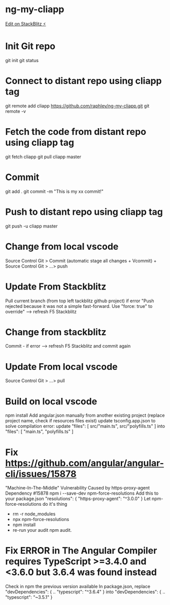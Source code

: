 # ng-my-cliapp

[Edit on StackBlitz ⚡️](https://stackblitz.com/edit/ng-my-cliapp)

# Init Git repo

git init
git status

# Connect to distant repo using cliapp tag

git remote add cliapp https://github.com/raphlev/ng-my-cliapp.git
git remote -v

# Fetch the code from distant repo using cliapp tag

git fetch cliapp
git pull cliapp master

# Commit

git add .
git commit -m "This is my xx commit!"

# Push to distant repo using cliapp tag

git push -u cliapp master

# Change from local vscode

Source Control Git > Commit (automatic stage all changes + Vcommit) + Source Control Git > ...> push

# Update From Stackblitz

Pull current branch (from top left tackblitz github project)
if error "Push rejected because it was not a simple fast-forward. Use "force: true" to override"
--> refresh F5 Stackblitz

# Change from stackblitz

Commit - if error --> refresh F5 Stackblitz and commit again

# Update From local vscode

Source Control Git > ...> pull

# Build on local vscode

npm install
Add angular.json manually from another existing project (replace project name, check if resources files exist)
update tsconfig.app.json to solve compilation error:
    update
        "files": [
            src/"main.ts",
            src/"polyfills.ts"
        ]
    into
        "files": [
            "main.ts",
            "polyfills.ts"
        ]

# Fix https://github.com/angular/angular-cli/issues/15878
"Machine-In-The-Middle" Vulnerability Caused by https-proxy-agent Dependency #15878
npm i --save-dev npm-force-resolutions
Add this to your package.json
    "resolutions": {
        "https-proxy-agent": "^3.0.0"
    }
Let npm-force-resolutions do it's thing
- rm -r node_modules
- npx npm-force-resolutions
- npm install
- re-run your audit npm audit.

# Fix ERROR in The Angular Compiler requires TypeScript >=3.4.0 and <3.6.0 but 3.6.4 was found instead
Check in npm the previous version available
In package.json,
    replace
        "devDependencies": {
            ..
            "typescript": "^3.6.4"
        }
    into
            "devDependencies": {
            ..
            "typescript": "~3.5.1"
        }
